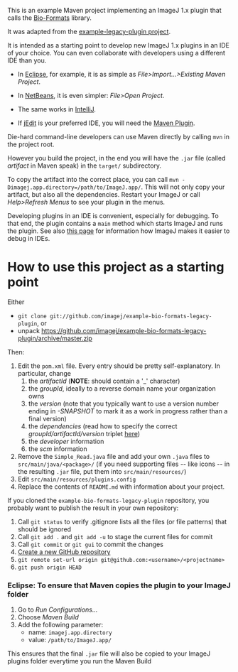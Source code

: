 This is an example Maven project implementing an ImageJ 1.x plugin
that calls the [Bio-Formats](https://imagej.net/Bio-Formats) library.

It was adapted from the
[example-legacy-plugin project](https://github.com/imagej/example-legacy-plugin).

It is intended as a starting point to develop new ImageJ 1.x plugins
in an IDE of your choice. You can even collaborate with developers using a
different IDE than you.

* In [Eclipse](http://eclipse.org), for example, it is as simple as
  _File&gt;Import...&gt;Existing Maven Project_.

* In [NetBeans](http://netbeans.org), it is even simpler:
  _File&gt;Open Project_.

* The same works in [IntelliJ](http://jetbrains.net).

* If [jEdit](http://jedit.org) is your preferred IDE, you will need the
  [Maven Plugin](http://plugins.jedit.org/plugins/?MavenPlugin).

Die-hard command-line developers can use Maven directly by calling `mvn`
in the project root.

However you build the project, in the end you will have the `.jar` file
(called *artifact* in Maven speak) in the `target/` subdirectory.

To copy the artifact into the correct place, you can call
`mvn -Dimagej.app.directory=/path/to/ImageJ.app/`.
This will not only copy your artifact, but also all the dependencies. Restart
your ImageJ or call *Help>Refresh Menus* to see your plugin in the menus.

Developing plugins in an IDE is convenient, especially for debugging. To that
end, the plugin contains a `main` method which starts ImageJ and runs the
plugin. See also
[this page](https://imagej.net/Debugging#Debugging_plugins_in_an_IDE_.28Netbeans.2C_IntelliJ.2C_Eclipse.2C_etc.29)
for information how ImageJ makes it easier to debug in IDEs.

How to use this project as a starting point
===========================================

Either

* `git clone git://github.com/imagej/example-bio-formats-legacy-plugin`, or
* unpack https://github.com/imagej/example-bio-formats-legacy-plugin/archive/master.zip

Then:

1. Edit the `pom.xml` file. Every entry should be pretty self-explanatory.
   In particular, change
    1. the *artifactId* (**NOTE**: should contain a '_' character)
    2. the *groupId*, ideally to a reverse domain name your organization owns
    3. the *version* (note that you typically want to use a version number
       ending in *-SNAPSHOT* to mark it as a work in progress rather than a
       final version)
    4. the *dependencies* (read how to specify the correct
       *groupId/artifactId/version* triplet
       [here](https://imagej.net/Maven#How_to_find_a_dependency.27s_groupId.2FartifactId.2Fversion_.28GAV.29.3F))
    5. the *developer* information
    6. the *scm* information
2. Remove the `Simple_Read.java` file and add your own `.java` files
   to `src/main/java/<package>/` (if you need supporting files -- like icons
   -- in the resulting `.jar` file, put them into `src/main/resources/`)
3. Edit `src/main/resources/plugins.config`
4. Replace the contents of `README.md` with information about your project.

If you cloned the `example-bio-formats-legacy-plugin` repository, you probably
want to publish the result in your own repository:

1. Call `git status` to verify .gitignore lists all the files (or file
   patterns) that should be ignored
2. Call `git add .` and `git add -u` to stage the current files for
   commit
3. Call `git commit` or `git gui` to commit the changes
4. [Create a new GitHub repository](https://github.com/new)
5. `git remote set-url origin git@github.com:<username>/<projectname>`
6. `git push origin HEAD`

### Eclipse: To ensure that Maven copies the plugin to your ImageJ folder

1. Go to _Run Configurations..._
2. Choose _Maven Build_
3. Add the following parameter:
    - name: `imagej.app.directory`
    - value: `/path/to/ImageJ.app/`

This ensures that the final `.jar` file will also be copied to your ImageJ
plugins folder everytime you run the Maven Build
